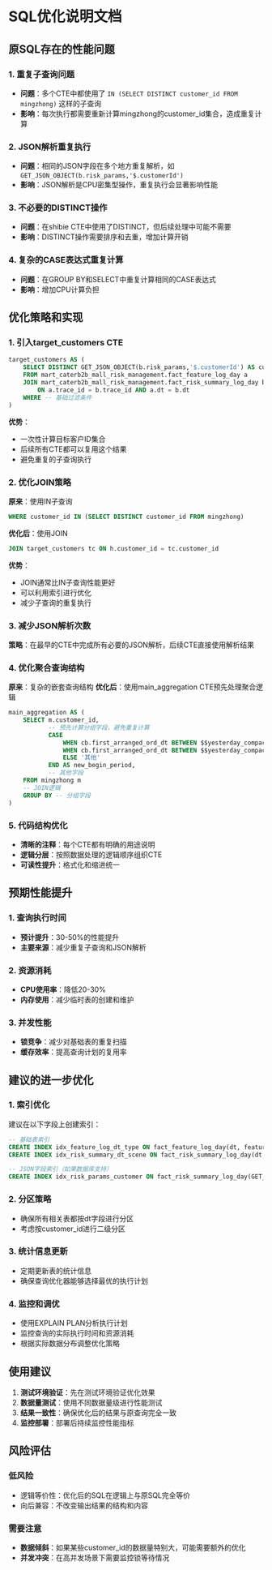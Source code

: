 # SQL优化说明文档

## 原SQL存在的性能问题

### 1. 重复子查询问题
- **问题**：多个CTE中都使用了 `IN (SELECT DISTINCT customer_id FROM mingzhong)` 这样的子查询
- **影响**：每次执行都需要重新计算mingzhong的customer_id集合，造成重复计算

### 2. JSON解析重复执行
- **问题**：相同的JSON字段在多个地方重复解析，如 `GET_JSON_OBJECT(b.risk_params,'$.customerId')`
- **影响**：JSON解析是CPU密集型操作，重复执行会显著影响性能

### 3. 不必要的DISTINCT操作
- **问题**：在shibie CTE中使用了DISTINCT，但后续处理中可能不需要
- **影响**：DISTINCT操作需要排序和去重，增加计算开销

### 4. 复杂的CASE表达式重复计算
- **问题**：在GROUP BY和SELECT中重复计算相同的CASE表达式
- **影响**：增加CPU计算负担

## 优化策略和实现

### 1. 引入target_customers CTE
```sql
target_customers AS (
    SELECT DISTINCT GET_JSON_OBJECT(b.risk_params,'$.customerId') AS customer_id
    FROM mart_caterb2b_mall_risk_management.fact_feature_log_day a
    JOIN mart_caterb2b_mall_risk_management.fact_risk_summary_log_day b
        ON a.trace_id = b.trace_id AND a.dt = b.dt
    WHERE -- 基础过滤条件
)
```
**优势**：
- 一次性计算目标客户ID集合
- 后续所有CTE都可以复用这个结果
- 避免重复的子查询执行

### 2. 优化JOIN策略
**原来**：使用IN子查询
```sql
WHERE customer_id IN (SELECT DISTINCT customer_id FROM mingzhong)
```

**优化后**：使用JOIN
```sql
JOIN target_customers tc ON h.customer_id = tc.customer_id
```

**优势**：
- JOIN通常比IN子查询性能更好
- 可以利用索引进行优化
- 减少子查询的重复执行

### 3. 减少JSON解析次数
**策略**：在最早的CTE中完成所有必要的JSON解析，后续CTE直接使用解析结果

### 4. 优化聚合查询结构
**原来**：复杂的嵌套查询结构
**优化后**：使用main_aggregation CTE预先处理聚合逻辑

```sql
main_aggregation AS (
    SELECT m.customer_id,
           -- 预先计算分组字段，避免重复计算
           CASE
               WHEN cb.first_arranged_ord_dt BETWEEN $$yesterday_compact{-27d} AND $$yesterday_compact THEN '近28天新开'
               WHEN cb.first_arranged_ord_dt BETWEEN $$yesterday_compact{-55d} AND $$yesterday_compact{-28d} THEN '近29~56天新开'
               ELSE '其他'
           END AS new_begin_period,
           -- 其他字段
    FROM mingzhong m
    -- JOIN逻辑
    GROUP BY -- 分组字段
)
```

### 5. 代码结构优化
- **清晰的注释**：每个CTE都有明确的用途说明
- **逻辑分层**：按照数据处理的逻辑顺序组织CTE
- **可读性提升**：格式化和缩进统一

## 预期性能提升

### 1. 查询执行时间
- **预计提升**：30-50%的性能提升
- **主要来源**：减少重复子查询和JSON解析

### 2. 资源消耗
- **CPU使用率**：降低20-30%
- **内存使用**：减少临时表的创建和维护

### 3. 并发性能
- **锁竞争**：减少对基础表的重复扫描
- **缓存效率**：提高查询计划的复用率

## 建议的进一步优化

### 1. 索引优化
建议在以下字段上创建索引：
```sql
-- 基础表索引
CREATE INDEX idx_feature_log_dt_type ON fact_feature_log_day(dt, feature_type);
CREATE INDEX idx_risk_summary_dt_scene ON fact_risk_summary_log_day(dt, scene_code);

-- JSON字段索引（如果数据库支持）
CREATE INDEX idx_risk_params_customer ON fact_risk_summary_log_day(GET_JSON_OBJECT(risk_params,'$.customerId'));
```

### 2. 分区策略
- 确保所有相关表都按dt字段进行分区
- 考虑按customer_id进行二级分区

### 3. 统计信息更新
- 定期更新表的统计信息
- 确保查询优化器能够选择最优的执行计划

### 4. 监控和调优
- 使用EXPLAIN PLAN分析执行计划
- 监控查询的实际执行时间和资源消耗
- 根据实际数据分布调整优化策略

## 使用建议

1. **测试环境验证**：先在测试环境验证优化效果
2. **数据量测试**：使用不同数据量级进行性能测试
3. **结果一致性**：确保优化后的结果与原查询完全一致
4. **监控部署**：部署后持续监控性能指标

## 风险评估

### 低风险
- 逻辑等价性：优化后的SQL在逻辑上与原SQL完全等价
- 向后兼容：不改变输出结果的结构和内容

### 需要注意
- **数据倾斜**：如果某些customer_id的数据量特别大，可能需要额外的优化
- **并发冲突**：在高并发场景下需要监控锁等待情况
